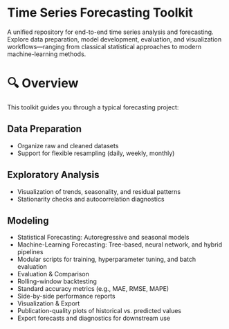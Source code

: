 # Time Series Forecasting Toolkit
A unified repository for end-to-end time series analysis and forecasting. Explore data preparation, model development, evaluation, and visualization workflows—ranging from classical statistical approaches to modern machine-learning methods.

# 🔍 Overview
This toolkit guides you through a typical forecasting project:

## Data Preparation
- Organize raw and cleaned datasets
- Support for flexible resampling (daily, weekly, monthly)

## Exploratory Analysis
- Visualization of trends, seasonality, and residual patterns
- Stationarity checks and autocorrelation diagnostics

## Modeling
- Statistical Forecasting: Autoregressive and seasonal models
- Machine-Learning Forecasting: Tree-based, neural network, and hybrid pipelines
- Modular scripts for training, hyperparameter tuning, and batch evaluation
- Evaluation & Comparison
- Rolling-window backtesting
- Standard accuracy metrics (e.g., MAE, RMSE, MAPE)
- Side-by-side performance reports
- Visualization & Export
- Publication-quality plots of historical vs. predicted values
- Export forecasts and diagnostics for downstream use
